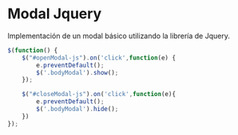 # Modal Jquery

Implementación de un modal básico utilizando la librería de Jquery.

```javascript
$(function() {
    $("#openModal-js").on('click',function(e) {
        e.preventDefault();
        $('.bodyModal').show();
    });

    $("#closeModal-js").on('click',function(e){
        e.preventDefault();
        $('.bodyModal').hide();
    })
});
```


